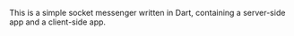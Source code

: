 This is a simple socket messenger written in Dart, containing a server-side app and a client-side app.

